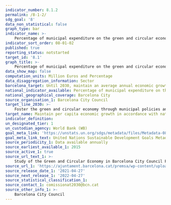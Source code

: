 ```yaml
---
indicator_number: 8.1.2
permalink: /8-1-2/
sdg_goal: '8'
data_non_statistical: false
graph_type: bar
indicator_name: >-
    Percentage of municipal expenditure on the green and circular economy sector, over total budget expenditure
indicator_sort_order: 08-01-02
published: true
reporting_status: notstarted
target_id: '8.1'
graph_title: >-
    Percentage of municipal expenditure on the green and circular economy sector, over total budget expenditure
data_show_map: false
computation_units: Million Euros and Percentage 
data_disaggregation_information: Sector
barcelona_target: Until 2030, maintain an average annual economic growth of around 1.2%, placing the focus of new growth on the green and circular economy, as well as on the digital sector 
national_indicator_available: Percentage of municipal expenditure on the green and circular economy sector, over total budget expenditure
national_geographical_coverage: Barcelona City
source_organisation_1: Barcelona City Council
target_line_2030: >-
    Foster the green and circular economy through municipal policies and services
target_name: Maintain per capita economic growth in accordance with national circumstances and, in particular, at least a 7% growth in annual Gross Domestic Product in the least developed countries
indicator_definition:
un_designated_tier: 1
un_custodian_agency: World Bank (WB)
goal_meta_link: 'https://unstats.un.org/sdgs/metadata/files/Metadata-08-01-01.pdf'
goal_meta_link_text: United Nations Sustainable Development Goals Metadata (pdf 894kB)
source_periodicity_1: Data available annually
source_earliest_available_1: 2015
source_active_1: true
source_url_text_1: >-
    Study of the Green and Circular Economy in Barcelona City Council Policies
source_url_1: 'https://ajuntament.barcelona.cat/premsa/wp-content/uploads/2019/01/Estudi-Economia-Circular-2018-ok002.pdf'
source_release_date_1: '2021-04-27'
source_next_release_1: '2022-04-27'
source_statistical_classification_1: 
source_contact_1: comissionat2030@bcn.cat
source_other_info_1: >-
    Barcelona City Council
---
```

